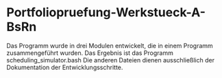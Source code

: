 # Portfoliopruefung-Werkstueck-A-BsRn
Das Programm wurde in drei  Modulen entwickelt, die in einem Programm zusammengeführt wurden.
Das Ergebnis ist das Programm scheduling_simulator.bash
Die anderen Dateien dienen ausschließlich der Dokumentation der Entwicklungsschritte.
